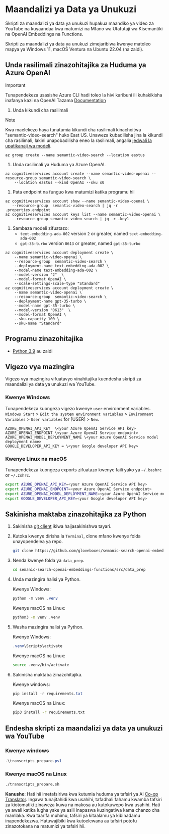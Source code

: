 <!--
CO_OP_TRANSLATOR_METADATA:
{
  "original_hash": "0d69f2d5814a698d3de5d0235940b5ae",
  "translation_date": "2025-05-19T18:53:43+00:00",
  "source_file": "08-building-search-applications/scripts/README.md",
  "language_code": "sw"
}
-->
# Maandalizi ya Data ya Unukuzi

Skripti za maandalizi ya data ya unukuzi hupakua maandiko ya video za YouTube na kuyaandaa kwa matumizi na Mfano wa Utafutaji wa Kisemantiki na OpenAI Embeddings na Functions.

Skripti za maandalizi ya data ya unukuzi zimejaribiwa kwenye matoleo mapya ya Windows 11, macOS Ventura na Ubuntu 22.04 (na zaidi).

## Unda rasilimali zinazohitajika za Huduma ya Azure OpenAI

> [!IMPORTANT]
> Tunapendekeza usasishe Azure CLI hadi toleo la hivi karibuni ili kuhakikisha inafanya kazi na OpenAI
> Tazama [Documentation](https://learn.microsoft.com/cli/azure/update-azure-cli?WT.mc_id=academic-105485-koreyst)

1. Unda kikundi cha rasilimali

> [!NOTE]
> Kwa maelekezo haya tunatumia kikundi cha rasilimali kinachoitwa "semantic-video-search" huko East US.
> Unaweza kubadilisha jina la kikundi cha rasilimali, lakini unapobadilisha eneo la rasilimali, 
> angalia [jedwali la upatikanaji wa modeli](https://aka.ms/oai/models?WT.mc_id=academic-105485-koreyst).

```console
az group create --name semantic-video-search --location eastus
```

1. Unda rasilimali ya Huduma ya Azure OpenAI.

```console
az cognitiveservices account create --name semantic-video-openai --resource-group semantic-video-search \
    --location eastus --kind OpenAI --sku s0
```

1. Pata endpoint na funguo kwa matumizi katika programu hii

```console
az cognitiveservices account show --name semantic-video-openai \
   --resource-group  semantic-video-search | jq -r .properties.endpoint
az cognitiveservices account keys list --name semantic-video-openai \
   --resource-group semantic-video-search | jq -r .key1
```

1. Sambaza modeli zifuatazo:
   - `text-embedding-ada-002` version `2` or greater, named `text-embedding-ada-002`
   - `gpt-35-turbo` version `0613` or greater, named `gpt-35-turbo`

```console
az cognitiveservices account deployment create \
    --name semantic-video-openai \
    --resource-group  semantic-video-search \
    --deployment-name text-embedding-ada-002 \
    --model-name text-embedding-ada-002 \
    --model-version "2"  \
    --model-format OpenAI \
    --scale-settings-scale-type "Standard"
az cognitiveservices account deployment create \
    --name semantic-video-openai \
    --resource-group  semantic-video-search \
    --deployment-name gpt-35-turbo \
    --model-name gpt-35-turbo \
    --model-version "0613"  \
    --model-format OpenAI \
    --sku-capacity 100 \
    --sku-name "Standard"
```

## Programu zinazohitajika

- [Python 3.9](https://www.python.org/downloads/?WT.mc_id=academic-105485-koreyst) au zaidi

## Vigezo vya mazingira

Vigezo vya mazingira vifuatavyo vinahitajika kuendesha skripti za maandalizi ya data ya unukuzi wa YouTube.

### Kwenye Windows

Tunapendekeza kuongeza vigezo kwenye `user` environment variables.
`Windows Start` > `Edit the system environment variables` > `Environment Variables` > `User variables` for [USER] > `New`.

```text
AZURE_OPENAI_API_KEY  \<your Azure OpenAI Service API key>
AZURE_OPENAI_ENDPOINT \<your Azure OpenAI Service endpoint>
AZURE_OPENAI_MODEL_DEPLOYMENT_NAME \<your Azure OpenAI Service model deployment name>
GOOGLE_DEVELOPER_API_KEY = \<your Google developer API key>
```

### Kwenye Linux na macOS

Tunapendekeza kuongeza exports zifuatazo kwenye faili yako ya `~/.bashrc` or `~/.zshrc`.

```bash
export AZURE_OPENAI_API_KEY=<your Azure OpenAI Service API key>
export AZURE_OPENAI_ENDPOINT=<your Azure OpenAI Service endpoint>
export AZURE_OPENAI_MODEL_DEPLOYMENT_NAME=<your Azure OpenAI Service model deployment name>
export GOOGLE_DEVELOPER_API_KEY=<your Google developer API key>
```

## Sakinisha maktaba zinazohitajika za Python

1. Sakinisha [git client](https://git-scm.com/downloads?WT.mc_id=academic-105485-koreyst) ikiwa haijasakinishwa tayari.
1. Kutoka kwenye dirisha la `Terminal`, clone mfano kwenye folda unayopendelea ya repo.

    ```bash
    git clone https://github.com/gloveboxes/semanic-search-openai-embeddings-functions.git
    ```

1. Nenda kwenye folda ya `data_prep`.

   ```bash
   cd semanic-search-openai-embeddings-functions/src/data_prep
   ```

1. Unda mazingira halisi ya Python.

    Kwenye Windows:

    ```powershell
    python -m venv .venv
    ```

    Kwenye macOS na Linux:

    ```bash
    python3 -m venv .venv
    ```

1. Washa mazingira halisi ya Python.

   Kwenye Windows:

   ```powershell
   .venv\Scripts\activate
   ```

   Kwenye macOS na Linux:

   ```bash
   source .venv/bin/activate
   ```

1. Sakinisha maktaba zinazohitajika.

   Kwenye windows:

   ```powershell
   pip install -r requirements.txt
   ```

   Kwenye macOS na Linux:

   ```bash
   pip3 install -r requirements.txt
   ```

## Endesha skripti za maandalizi ya data ya unukuzi wa YouTube

### Kwenye windows

```powershell
.\transcripts_prepare.ps1
```

### Kwenye macOS na Linux

```bash
./transcripts_prepare.sh
```

**Kanusho**: 
Hati hii imetafsiriwa kwa kutumia huduma ya tafsiri ya AI [Co-op Translator](https://github.com/Azure/co-op-translator). Ingawa tunajitahidi kwa usahihi, tafadhali fahamu kwamba tafsiri za kiotomatiki zinaweza kuwa na makosa au kutokuwepo kwa usahihi. Hati ya awali katika lugha yake ya asili inapaswa kuzingatiwa kama chanzo cha mamlaka. Kwa taarifa muhimu, tafsiri ya kitaalamu ya kibinadamu inapendekezwa. Hatuwajibiki kwa kutoelewana au tafsiri potofu zinazotokana na matumizi ya tafsiri hii.